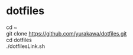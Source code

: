# dotfiles
cd ~  
git clone https://github.com/yurakawa/dotfiles.git  
cd dotfiles  
./dotfilesLink.sh  
